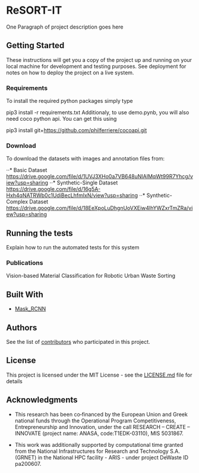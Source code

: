 # ReSORT-IT 

One Paragraph of project description goes here

## Getting Started

These instructions will get you a copy of the project up and running on your local machine for development and testing purposes. See deployment for notes on how to deploy the project on a live system.

### Requirements
To install the required python packages simply type

pip3 install -r requirements.txt
Additionaly, to use demo.pynb, you will also need coco python api. You can get this using

pip3 install git+https://github.com/philferriere/cocoapi.git

### Download
To download the datasets with images and annotation files from:

⋅⋅* Basic Dataset <https://drive.google.com/file/d/1UVJ3XHo0a7VB648uNIAIMqWt99R7Yhcg/view?usp=sharing>
⋅⋅* Synthetic-Single Dataset <https://drive.google.com/file/d/16g5A-Hxh4qNATRWb0c1UdiBecLhfmIxN/view?usp=sharing>
⋅⋅* Synthetic-Complex Dataset <https://drive.google.com/file/d/18EeXpoLuDhgnUoVXEiw4lhYWZxrTmZRa/view?usp=sharing>

## Running the tests

Explain how to run the automated tests for this system

### Publications
Vision-based  Material  Classification  for  Robotic  Urban  Waste  Sorting

## Built With

* [Mask_RCNN](https://github.com/matterport/Mask_RCNN)


## Authors

See the list of [contributors](https://github.com/your/project/contributors) who participated in this project.

## License

This project is licensed under the MIT License - see the [LICENSE.md](LICENSE.md) file for details

## Acknowledgments

* This research has been co‐financed by the European Union and Greek national funds through the Operational Program Competitiveness, Entrepreneurship and Innovation, under the call RESEARCH – CREATE – INNOVATE (project name: ANASA, code:T1EDK-03110), MIS 5031867.

* This work was  additionally supported by computational time granted from the National Infrastructures for Research and Technology S.A. (GRNET) in the National HPC facility - ARIS - under project DeWaste ID pa200607.
